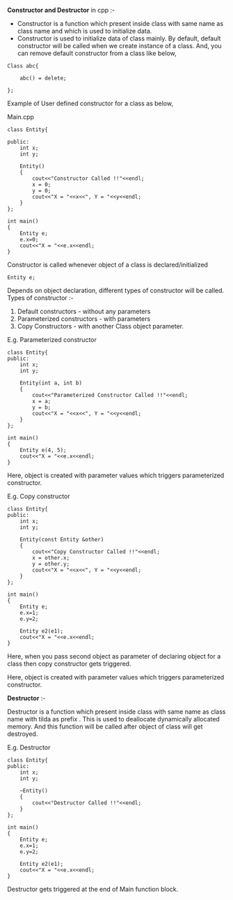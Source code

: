 **Constructor and Destructor** in cpp :-

- Constructor is a function which present inside class with same name as class name and which is used to initialize data.
- Constructor is used to initialize data of class mainly. By default, default constructor will be called when we create instance of a class.
And, you can remove default constructor from a class 
like below,

```
Class abc{

	abc() = delete;
	
};
```

Example of User defined constructor for a class as below,

Main.cpp
```
class Entity{

public:
    int x;
    int y;

    Entity()
    {
        cout<<"Constructor Called !!"<<endl;
        x = 0;
        y = 0;
        cout<<"X = "<<x<<", Y = "<<y<<endl;
    }
};

int main()
{
    Entity e;
    e.x=0;
    cout<<"X = "<<e.x<<endl;
}
```

Constructor is called whenever object of a class is declared/initialized
```
Entity e;
```

Depends on object declaration, different types of constructor will be called.
Types of constructor :-

1. Default constructors       - without any parameters
2. Parameterized constructors - with parameters
3. Copy Constructors          - with another Class object parameter. 

E.g. Parameterized constructor 

```
class Entity{
public:
    int x;
    int y;

    Entity(int a, int b)
    {
        cout<<"Parameterized Constructor Called !!"<<endl;
        x = a;
        y = b;
        cout<<"X = "<<x<<", Y = "<<y<<endl;
    }
};

int main()
{
    Entity e(4, 5);
    cout<<"X = "<<e.x<<endl;
}
```

Here, object is created with parameter values which triggers parameterized constructor.


E.g. Copy constructor 

```
class Entity{
public:
    int x;
    int y;

    Entity(const Entity &other)
    {
        cout<<"Copy Constructor Called !!"<<endl;
        x = other.x;
        y = other.y;
        cout<<"X = "<<x<<", Y = "<<y<<endl;
    }
};

int main()
{
    Entity e;
    e.x=1;
    e.y=2;

    Entity e2(e1);
    cout<<"X = "<<e.x<<endl;
}
```

Here, when you pass second object as parameter of declaring object for a class then copy constructor gets triggered.

Here, object is created with parameter values which triggers parameterized constructor.


**Destructor** :-

Destructor is a function which present inside class with same name as class name with tilda as prefix .
This is used to deallocate dynamically allocated memory. And this function will be called after object of class will get destroyed.

E.g. Destructor

```
class Entity{
public:
    int x;
    int y;

    ~Entity()
    {
        cout<<"Destructor Called !!"<<endl;
    }
};

int main()
{
    Entity e;
    e.x=1;
    e.y=2;

    Entity e2(e1);
    cout<<"X = "<<e.x<<endl;
}
```
Destructor gets triggered at the end of Main function block.


